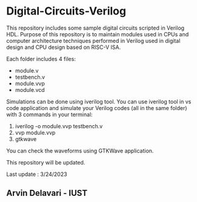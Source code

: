 # Digital-Circuits-Verilog

This repository includes some sample digital circuits scripted in Verilog HDL.
Purpose of this repository is to maintain modules used in CPUs and computer architecture techniques performed in Verilog used in digital design and CPU design based on RISC-V ISA.


Each folder includes 4 files:
- module.v
- testbench.v
- module.vvp
- module.vcd

Simulations can be done using iverilog tool.
You can use iverilog tool in vs code application and simulate your Verilog codes (all in the same folder) with 3 commands in your terminal:
1) iverilog -o module.vvp testbench.v
2) vvp module.vvp
3) gtkwave

You can check the waveforms using GTKWave application.

This repository will be updated.

Last update : 3/24/2023
## Arvin Delavari - IUST
